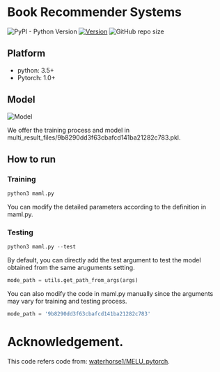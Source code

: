 # Book Recommender Systems

![PyPI - Python Version](https://img.shields.io/pypi/pyversions/scikit-daisy) [![Version](https://img.shields.io/badge/version-v1.0.0-orange)](https://github.com/HYEZ/Book_Recsys) ![GitHub repo size](https://img.shields.io/github/repo-size/HYEZ/Book_Recsys)

## Platform
- python: 3.5+
- Pytorch: 1.0+

## Model
![Model](https://user-images.githubusercontent.com/21326503/144397664-8223390c-85d9-485a-8e4e-0fc879865323.png)

We offer the training process and model in multi_result_files/9b8290dd3f63cbafcd141ba21282c783.pkl.

## How to run

### Training
```python
python3 maml.py
```
You can modify the detailed parameters according to the definition in maml.py.

### Testing
```python
python3 maml.py --test
```
By default, you can directly add the test argument to test the model obtained from the same aruguments setting.
```python
mode_path = utils.get_path_from_args(args)
```
You can also modify the code in maml.py manually since the arguments may vary for training and testing process.
```python
mode_path = '9b8290dd3f63cbafcd141ba21282c783'
```



# Acknowledgement.
This code refers code from:
[waterhorse1/MELU_pytorch](https://github.com/waterhorse1/MELU_pytorch).
